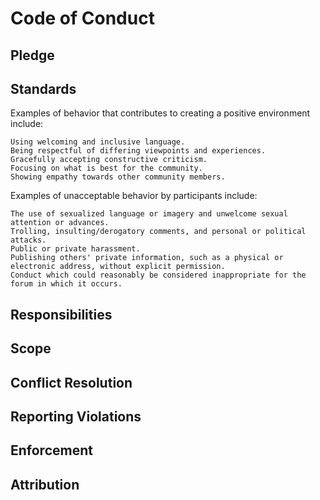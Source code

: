 # Code of Conduct

## Pledge

## Standards

Examples of behavior that contributes to creating a positive environment include:

    Using welcoming and inclusive language.
    Being respectful of differing viewpoints and experiences.
    Gracefully accepting constructive criticism.
    Focusing on what is best for the community.
    Showing empathy towards other community members.

Examples of unacceptable behavior by participants include:

    The use of sexualized language or imagery and unwelcome sexual attention or advances.
    Trolling, insulting/derogatory comments, and personal or political attacks.
    Public or private harassment.
    Publishing others' private information, such as a physical or electronic address, without explicit permission.
    Conduct which could reasonably be considered inappropriate for the forum in which it occurs.

## Responsibilities

## Scope

## Conflict Resolution

## Reporting Violations

## Enforcement

## Attribution
